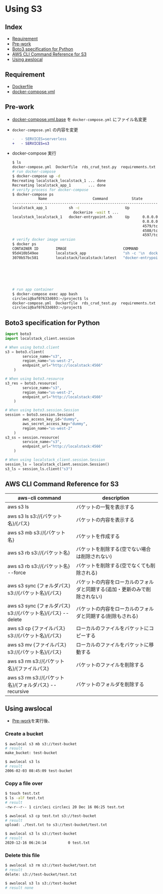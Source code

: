 # Using S3

## Index

- [Requirement](#Requirement)
- [Pre-work](#Pre-work)
- [Boto3 specification for Python](#Boto3-specification-for-Python)
- [AWS CLI Command Reference for S3](#AWS-CLI-Command-Reference-for-S3)
- [Using awslocal](#Using-awslocal)

## Requirement

- [Dockerfile](./sample/Dockerfile)
- [docker-compose.yml](./sample/docker-compose-s3.yml)

## Pre-work

- [docker-compose.yml.base](./sample/docker-compose.yml.base) を `docker-compose.yml` にファイル名変更
- `docker-compose.yml` の内容を変更

  ```diff
  -   - SERVICES=serverless
  +   - SERVICES=s3
  ```

- docker-compose 実行

  ```sh
  $ ls
  docker-compose.yml  Dockerfile  rds_crud_test.py  requirements.txt
  # run docker-compose
  $ docker-compose up -d
  Recreating localstack_localstack_1 ... done
  Recreating localstack_app_1        ... done
  # verify process for docker-compose
  $ docker-compose ps
              Name                     Command           State                                                 Ports
  -------------------------------------------------------------------------------------------------------------------------------------------------------------
  localstack_app_1          sh -c                     Up
                              dockerize -wait t ...
  localstack_localstack_1   docker-entrypoint.sh      Up      0.0.0.0:443->443/tcp, 0.0.0.0:4566->4566/tcp, 4567/tcp, 4568/tcp, 4569/tcp, 4570/tcp,
                                                              0.0.0.0:4571->4571/tcp, 4572/tcp, 4573/tcp, 4574/tcp, 4575/tcp, 4576/tcp, 4577/tcp, 4578/tcp,
                                                              4579/tcp, 4580/tcp, 4581/tcp, 4582/tcp, 4583/tcp, 4584/tcp, 4585/tcp, 4586/tcp, 4587/tcp,
                                                              4588/tcp, 4589/tcp, 4590/tcp, 4591/tcp, 4592/tcp, 4593/tcp, 4594/tcp, 4595/tcp, 4596/tcp,
                                                              4597/tcp, 0.0.0.0:53->53/tcp, 8080/tcp
  # verify docker image version
  $ docker ps
  CONTAINER ID        IMAGE                          COMMAND                   CREATED             STATUS             PORTS                     NAMES
  95d410b549ee        localstack_app                 "sh -c '\n  dockerize…"   21 minutes ago      Up 21 minutes                                localstack_app_1
  3070b57bc581        localstack/localstack:latest   "docker-entrypoint.sh"    21 minutes ago      Up 21 minutes      0.0.0.0:53->53/tcp,       localstack_localstack_1
                                                                                                                      0.0.0.0:443->443/tcp,
                                                                                                                      0.0.0.0:4566->4566/tcp,
                                                                                                                      4567-4570/tcp,
                                                                                                                      4572-4597/tcp,
                                                                                                                      0.0.0.0:4571->4571/tcp,
                                                                                                                      8080/tcp
  # run app container
  $ docker-compose exec app bash
  circleci@baf07633d693:~/project$ ls
  docker-compose.yml  Dockerfile  rds_crud_test.py  requirements.txt
  circleci@baf07633d693:~/project$
  ```

## Boto3 specification for Python

```py
import boto3
import localstack_client.session

# When using boto3.client
s3 = boto3.client(
        service_name="s3",
        region_name="us-west-2",
        endpoint_url="http://localstack:4566"
    )

# When using boto3.resource
s3_res = boto3.resource(
        service_name="s3",
        region_name="us-west-2",
        endpoint_url="http://localstack:4566"
    )

# When using boto3.session.Session
session = boto3.session.Session(
        aws_access_key_id="dummy",
        aws_secret_access_key="dummy",
        region_name="us-west-2"
    )
s3_ss = session.resource(
        service_name="s3",
        endpoint_url="http://localstack:4566"
    )

# When using localstack_client.session.Session
session_ls = localstack_client.session.Session()
s3_ls = session_ls.client("s3")
```

## AWS CLI Command Reference for S3

aws-cli command | description
---- | ----
aws s3 ls | バケットの一覧を表示する
aws s3 ls s3://{バケット名}/{パス} | バケットの内容を表示する
aws s3 mb s3://{バケット名} | バケットを作成する
aws s3 rb s3://{バケット名} | バケットを削除する(空でない場合は削除されない)
aws s3 rb s3://{バケット名} --force | バケットを削除する(空でなくても削除される)
aws s3 sync {フォルダパス} s3://{バケット名}/{パス} | バケットの内容をローカルのフォルダと同期する(追加・更新のみで削除されない)
aws s3 sync {フォルダパス} s3://{バケット名}/{パス} --delete | バケットの内容をローカルのフォルダと同期する(削除もされる)
aws s3 cp {ファイルパス} s3://{バケット名}/{パス} | ローカルのファイルをバケットにコピーする
aws s3 mv {ファイルパス} s3://{バケット名}/{パス} | ローカルのファイルをバケットに移動する
aws s3 rm s3://{バケット名}/{ファイルパス} | バケットのファイルを削除する
aws s3 rm s3://{バケット名}/{フォルダパス} --recursive | バケットのフォルダを削除する

## Using awslocal

- [Pre-work](#Pre-work)を実行後、

### Create a bucket

```sh
$ awslocal s3 mb s3://test-bucket
# result
make_bucket: test-bucket

$ awslocal s3 ls
# result
2006-02-03 08:45:09 test-bucket
```

### Copy a file over

```sh
$ touch test.txt
$ ls -alF test.txt
# result
-rw-r--r-- 1 circleci circleci 20 Dec 16 06:25 test.txt

$ awslocal s3 cp test.txt s3://test-bucket
# result
upload: ./test.txt to s3://test-bucket/test.txt

$ awslocal s3 ls s3://test-bucket
# result
2020-12-16 06:24:14          0 test.txt
```

### Delete this file

```sh
$ awslocal s3 rm s3://test-bucket/test.txt
# result
delete: s3://test-bucket/test.txt

$ awslocal s3 ls s3://test-bucket
# result none
```
